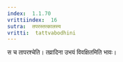 ```yaml
---
index:  1.1.70
vrittiindex:  16
sutra:  तपरस्तत्कालस्य
vritti:  tattvabodhini 
---
```


स च तापरश्चेति। तव्रादिना उभयं विवक्षितमिति भावः।

